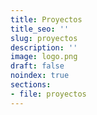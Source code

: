 ```yaml
---
title: Proyectos
title_seo: ''
slug: proyectos
description: ''
image: logo.png
draft: false
noindex: true
sections:
- file: proyectos
---
```

